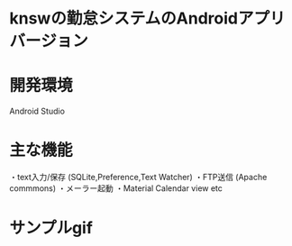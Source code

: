 # knswの勤怠システムのAndroidアプリバージョン

# 開発環境
Android Studio

# 主な機能
・text入力/保存
(SQLite,Preference,Text Watcher)
・FTP送信
(Apache commmons)
・メーラー起動
・Material Calendar view
etc

# サンプルgif

